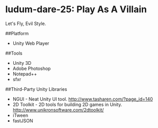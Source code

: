 ludum-dare-25: Play As A Villain
================================

Let's Fly, Evil Style.

##Platform
* Unity Web Player

##Tools
* Unity 3D
* Adobe Photoshop
* Notepad++
* sfxr

##Third-Party Unity Libraries
* NGUI - Neat Unity UI tool.  <http://www.tasharen.com/?page_id=140>
* 2D Toolkit - 2D tools for building 2D games in Unity. <http://www.unikronsoftware.com/2dtoolkit/>
* iTween
* fastJSON